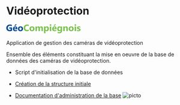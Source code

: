 # Vidéoprotection

![picto](https://github.com/sigagglocompiegne/orga_gest_igeo/blob/master/doc/img/geocompiegnois_2020_reduit_v2.png)

Application de gestion des caméras de vidéoprotection


Ensemble des éléments constituant la mise en oeuvre de la base de données des caméras de vidéoprotection.

- Script d'initialisation de la base de données
* [Création  de la structure initiale](bdd/script_videoprotection.sql)
- [Documentation d'administration de la base](bdd/doc_admin_bd_vs.md)
![picto](MCD_videoprotection.loo)

